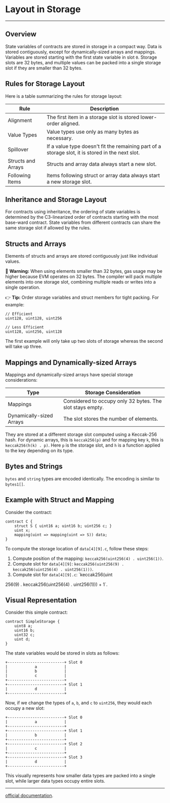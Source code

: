 # Layout in Storage
---
## Overview

State variables of contracts are stored in storage in a compact way. Data is stored contiguously, except for dynamically-sized arrays and mappings. Variables are stored starting with the first state variable in slot `0`. Storage slots are 32 bytes, and multiple values can be packed into a single storage slot if they are smaller than 32 bytes.

## Rules for Storage Layout

Here is a table summarizing the rules for storage layout:

| Rule | Description |
|------|-------------|
| Alignment | The first item in a storage slot is stored lower-order aligned. |
| Value Types | Value types use only as many bytes as necessary. |
| Spillover | If a value type doesn't fit the remaining part of a storage slot, it is stored in the next slot. |
| Structs and Arrays | Structs and array data always start a new slot. |
| Following Items | Items following struct or array data always start a new storage slot. |

## Inheritance and Storage Layout

For contracts using inheritance, the ordering of state variables is determined by the C3-linearized order of contracts starting with the most base-ward contract. State variables from different contracts can share the same storage slot if allowed by the rules.

## Structs and Arrays

Elements of structs and arrays are stored contiguously just like individual values. 

🚨 **Warning:** When using elements smaller than 32 bytes, gas usage may be higher because EVM operates on 32 bytes. The compiler will pack multiple elements into one storage slot, combining multiple reads or writes into a single operation.

👉 **Tip:** Order storage variables and struct members for tight packing. For example:

```
// Efficient
uint128, uint128, uint256

// Less Efficient
uint128, uint256, uint128
```

The first example will only take up two slots of storage whereas the second will take up three.

## Mappings and Dynamically-sized Arrays

Mappings and dynamically-sized arrays have special storage considerations:

| Type | Storage Consideration |
|------|----------------------|
| Mappings | Considered to occupy only 32 bytes. The slot stays empty. |
| Dynamically-sized Arrays | The slot stores the number of elements. |

They are stored at a different storage slot computed using a Keccak-256 hash. For dynamic arrays, this is `keccak256(p)` and for mapping key `k`, this is `keccak256(h(k) . p)`. Here `p` is the storage slot, and `h` is a function applied to the key depending on its type.

## Bytes and Strings

`bytes` and `string` types are encoded identically. The encoding is similar to `bytes1[]`.

## Example with Struct and Mapping

Consider the contract:

```solidity
contract C {
    struct S { uint16 a; uint16 b; uint256 c; }
    uint x;
    mapping(uint => mapping(uint => S)) data;
}
```

To compute the storage location of `data[4][9].c`, follow these steps:

1. Compute position of the mapping: `keccak256(uint256(4) . uint256(1))`.
2. Compute slot for `data[4][9]`: `keccak256(uint256(9) . keccak256(uint256(4) . uint256(1)))`.
3. Compute slot for `data[4][9].c`: `keccak256(uint

256(9) . keccak256(uint256(4) . uint256(1))) + 1`.

## Visual Representation

Consider this simple contract:

```solidity
contract SimpleStorage {
    uint8 a;
    uint16 b;
    uint32 c;
    uint d;
}
```

The state variables would be stored in slots as follows:

```
+-------------------------+ Slot 0
|            a            |
|            b            |
|            c            |
+-------------------------+
+-------------------------+ Slot 1
|            d            |
+-------------------------+
```

Now, if we change the types of `a`, `b`, and `c` to `uint256`, they would each occupy a new slot:

```
+-------------------------+ Slot 0
|            a            |
+-------------------------+
+-------------------------+ Slot 1
|            b            |
+-------------------------+
+-------------------------+ Slot 2
|            c            |
+-------------------------+
+-------------------------+ Slot 3
|            d            |
+-------------------------+
```

This visually represents how smaller data types are packed into a single slot, while larger data types occupy entire slots.

---
[official documentation](https://docs.soliditylang.org/en/latest/internals/layout_in_storage.html).